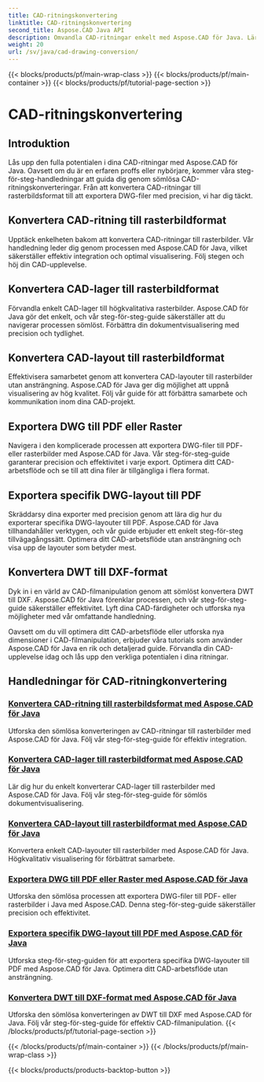 ```yaml
---
title: CAD-ritningskonvertering
linktitle: CAD-ritningskonvertering
second_title: Aspose.CAD Java API
description: Omvandla CAD-ritningar enkelt med Aspose.CAD för Java. Lär dig att konvertera, exportera och optimera dina CAD-filer med precision med hjälp av våra steg-för-steg tutorials.
weight: 20
url: /sv/java/cad-drawing-conversion/
---
```


{{< blocks/products/pf/main-wrap-class >}}
{{< blocks/products/pf/main-container >}}
{{< blocks/products/pf/tutorial-page-section >}}

# CAD-ritningskonvertering


## Introduktion

Lås upp den fulla potentialen i dina CAD-ritningar med Aspose.CAD för Java. Oavsett om du är en erfaren proffs eller nybörjare, kommer våra steg-för-steg-handledningar att guida dig genom sömlösa CAD-ritningskonverteringar. Från att konvertera CAD-ritningar till rasterbildsformat till att exportera DWG-filer med precision, vi har dig täckt.

## Konvertera CAD-ritning till rasterbildformat

Upptäck enkelheten bakom att konvertera CAD-ritningar till rasterbilder. Vår handledning leder dig genom processen med Aspose.CAD för Java, vilket säkerställer effektiv integration och optimal visualisering. Följ stegen och höj din CAD-upplevelse.

## Konvertera CAD-lager till rasterbildformat

Förvandla enkelt CAD-lager till högkvalitativa rasterbilder. Aspose.CAD för Java gör det enkelt, och vår steg-för-steg-guide säkerställer att du navigerar processen sömlöst. Förbättra din dokumentvisualisering med precision och tydlighet.

## Konvertera CAD-layout till rasterbildformat

Effektivisera samarbetet genom att konvertera CAD-layouter till rasterbilder utan ansträngning. Aspose.CAD för Java ger dig möjlighet att uppnå visualisering av hög kvalitet. Följ vår guide för att förbättra samarbete och kommunikation inom dina CAD-projekt.

## Exportera DWG till PDF eller Raster

Navigera i den komplicerade processen att exportera DWG-filer till PDF- eller rasterbilder med Aspose.CAD för Java. Vår steg-för-steg-guide garanterar precision och effektivitet i varje export. Optimera ditt CAD-arbetsflöde och se till att dina filer är tillgängliga i flera format.

## Exportera specifik DWG-layout till PDF

Skräddarsy dina exporter med precision genom att lära dig hur du exporterar specifika DWG-layouter till PDF. Aspose.CAD för Java tillhandahåller verktygen, och vår guide erbjuder ett enkelt steg-för-steg tillvägagångssätt. Optimera ditt CAD-arbetsflöde utan ansträngning och visa upp de layouter som betyder mest.

## Konvertera DWT till DXF-format

Dyk in i en värld av CAD-filmanipulation genom att sömlöst konvertera DWT till DXF. Aspose.CAD för Java förenklar processen, och vår steg-för-steg-guide säkerställer effektivitet. Lyft dina CAD-färdigheter och utforska nya möjligheter med vår omfattande handledning.

Oavsett om du vill optimera ditt CAD-arbetsflöde eller utforska nya dimensioner i CAD-filmanipulation, erbjuder våra tutorials som använder Aspose.CAD för Java en rik och detaljerad guide. Förvandla din CAD-upplevelse idag och lås upp den verkliga potentialen i dina ritningar.
## Handledningar för CAD-ritningkonvertering
### [Konvertera CAD-ritning till rasterbildsformat med Aspose.CAD för Java](./convert-cad-drawing-to-raster-image/)
Utforska den sömlösa konverteringen av CAD-ritningar till rasterbilder med Aspose.CAD för Java. Följ vår steg-för-steg-guide för effektiv integration.
### [Konvertera CAD-lager till rasterbildformat med Aspose.CAD för Java](./convert-cad-layer-to-raster-image/)
Lär dig hur du enkelt konverterar CAD-lager till rasterbilder med Aspose.CAD för Java. Följ vår steg-för-steg-guide för sömlös dokumentvisualisering.
### [Konvertera CAD-layout till rasterbildformat med Aspose.CAD för Java](./convert-cad-layout-to-raster-image/)
Konvertera enkelt CAD-layouter till rasterbilder med Aspose.CAD för Java. Högkvalitativ visualisering för förbättrat samarbete.
### [Exportera DWG till PDF eller Raster med Aspose.CAD för Java](./export-dwg-to-pdf-or-raster/)
Utforska den sömlösa processen att exportera DWG-filer till PDF- eller rasterbilder i Java med Aspose.CAD. Denna steg-för-steg-guide säkerställer precision och effektivitet.
### [Exportera specifik DWG-layout till PDF med Aspose.CAD för Java](./export-specific-dwg-layout-to-pdf/)
Utforska steg-för-steg-guiden för att exportera specifika DWG-layouter till PDF med Aspose.CAD för Java. Optimera ditt CAD-arbetsflöde utan ansträngning.
### [Konvertera DWT till DXF-format med Aspose.CAD för Java](./convert-dwt-to-dxf/)
Utforska den sömlösa konverteringen av DWT till DXF med Aspose.CAD för Java. Följ vår steg-för-steg-guide för effektiv CAD-filmanipulation.
{{< /blocks/products/pf/tutorial-page-section >}}

{{< /blocks/products/pf/main-container >}}
{{< /blocks/products/pf/main-wrap-class >}}

{{< blocks/products/products-backtop-button >}}

